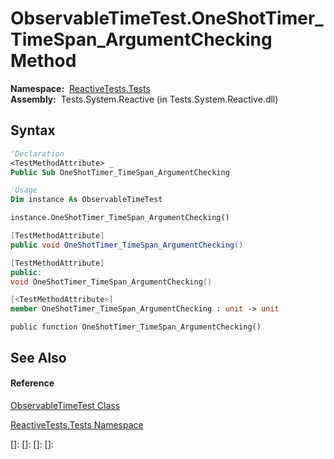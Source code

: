 # ObservableTimeTest.OneShotTimer\_TimeSpan\_ArgumentChecking Method

**Namespace:**  [ReactiveTests.Tests](ReactiveTests.Tests\ReactiveTests.Tests.md)  
**Assembly:**  Tests.System.Reactive (in Tests.System.Reactive.dll)

## Syntax

```vb
'Declaration
<TestMethodAttribute> _
Public Sub OneShotTimer_TimeSpan_ArgumentChecking
```

```vb
'Usage
Dim instance As ObservableTimeTest

instance.OneShotTimer_TimeSpan_ArgumentChecking()
```

```csharp
[TestMethodAttribute]
public void OneShotTimer_TimeSpan_ArgumentChecking()
```

```c++
[TestMethodAttribute]
public:
void OneShotTimer_TimeSpan_ArgumentChecking()
```

```fsharp
[<TestMethodAttribute>]
member OneShotTimer_TimeSpan_ArgumentChecking : unit -> unit 
```

```jscript
public function OneShotTimer_TimeSpan_ArgumentChecking()
```

## See Also

#### Reference

[ObservableTimeTest Class](ObservableTimeTest\ObservableTimeTest.md)

[ReactiveTests.Tests Namespace](ReactiveTests.Tests\ReactiveTests.Tests.md)

[]: 
[]: 
[]: 
[]: 